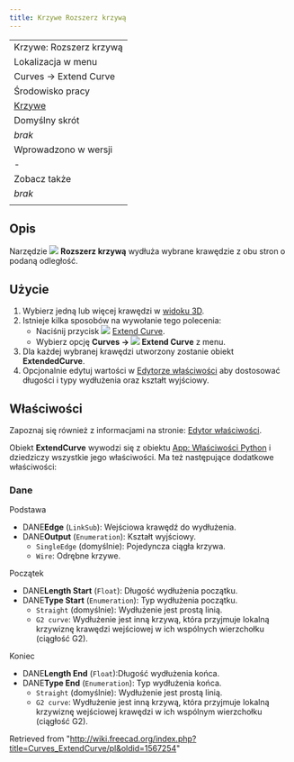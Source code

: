 ```yaml
---
title: Krzywe Rozszerz krzywą
---
```

|  |
| --- |
| Krzywe: Rozszerz krzywą |
| Lokalizacja w menu |
| Curves → Extend Curve |
| Środowisko pracy |
| [Krzywe](/Curves_Workbench/pl "Curves Workbench/pl") |
| Domyślny skrót |
| *brak* |
| Wprowadzono w wersji |
| - |
| Zobacz także |
| *brak* |
|  |

## Opis

Narzędzie ![](/images/Curves_ExtendCurve.svg) **Rozszerz krzywą** wydłuża wybrane krawędzie z obu stron o podaną odległość.

## Użycie

1. Wybierz jedną lub więcej krawędzi w [widoku 3D](/3D_view/pl "3D view/pl").
2. Istnieje kilka sposobów na wywołanie tego polecenia:
   * Naciśnij przycisk ![](/images/Curves_ExtendCurve.svg) [Extend Curve](/Curves_ExtendCurve "Curves ExtendCurve").
   * Wybierz opcję **Curves → ![](/images/Curves_ExtendCurve.svg) Extend Curve** z menu.
3. Dla każdej wybranej krawędzi utworzony zostanie obiekt **ExtendedCurve**.
4. Opcjonalnie edytuj wartości w [Edytorze właściwości](/Property_editor/pl "Property editor/pl") aby dostosować długości i typy wydłużenia oraz kształt wyjściowy.

## Właściwości

Zapoznaj się również z informacjami na stronie: [Edytor właściwości](/Property_editor/pl "Property editor/pl").

Obiekt **ExtendCurve** wywodzi się z obiektu [App: Właściwości Python](/App_FeaturePython/pl "App FeaturePython/pl") i dziedziczy wszystkie jego właściwości. Ma też następujące dodatkowe właściwości:

### Dane

Podstawa

* DANE**Edge** (`LinkSub`): Wejściowa krawędź do wydłużenia.
* DANE**Output** (`Enumeration`): Kształt wyjściowy.
  + `SingleEdge` (domyślnie): Pojedyncza ciągła krzywa.
  + `Wire`: Odrębne krzywe.

Początek

* DANE**Length Start** (`Float`): Długość wydłużenia początku.
* DANE**Type Start** (`Enumeration`): Typ wydłużenia początku.
  + `Straight` (domyślnie): Wydłużenie jest prostą linią.
  + `G2 curve`: Wydłużenie jest inną krzywą, która przyjmuje lokalną krzywiznę krawędzi wejściowej w ich wspólnych wierzchołku (ciągłość G2).

Koniec

* DANE**Length End** (`Float`):Długość wydłużenia końca.
* DANE**Type End** (`Enumeration`): Typ wydłużenia końca.
  + `Straight` (domyślnie): Wydłużenie jest prostą linią.
  + `G2 curve`: Wydłużenie jest inną krzywą, która przyjmuje lokalną krzywiznę wejściowej krawędzi w ich wspólnym wierzchołku (ciągłość G2).

Retrieved from "<http://wiki.freecad.org/index.php?title=Curves_ExtendCurve/pl&oldid=1567254>"